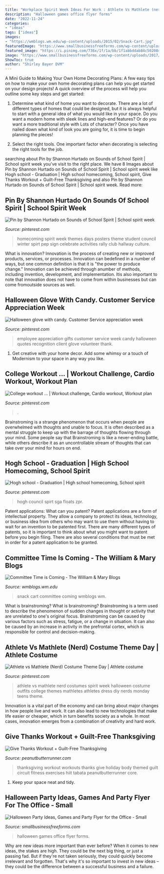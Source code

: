 ```yaml
---
title: "Workplace Spirit Week Ideas For Work : Athlete Vs Mathlete (nerd) Costume Theme Day"
description: "Halloween games office flyer forms"
date: "2022-11-24"
categories:
- "ideas"
tags: ["ideas"]
images:
- "https://wmblogs.wm.edu/wp-content/uploads/2015/02/Snack-Cart.jpg"
featuredImage: "https://www.smallbusinessfreeforms.com/wp-content/uploads/2017/03/HalloweenOfficeGames.jpg"
featured_image: "https://i.pinimg.com/736x/1f/1a/bb/1f1abbddab84c502084fb733b79fa0c8.jpg"
image: "https://www.smallbusinessfreeforms.com/wp-content/uploads/2017/03/HalloweenOfficeGames.jpg"
ShowToc: true
author: "Shirley Bayer DVM"
---
```



A Mini Guide to Making Your Own Home Decorating Plans:
A few easy tips on how to make your own home decorating plans can help you get started on your design projects! A quick overview of the process will help you outline some key steps and get started:
1. Determine what kind of home you want to decorate. There are a lot of different types of homes that could be designed, but it is always helpful to start with a general idea of what you would like in your space. Do you want a modern home with sleek lines and high-end features? Or do you want a more traditional style with Lots of character? Once you have nailed down what kind of look you are going for, it is time to begin planning the pieces!

2. Select the right tools. One important factor when decorating is selecting the right tools for the job.

	

		
searching about Pin by Shannon Hurtado on Sounds of School Spirit | School spirit week you've visit to the right place. We have 8 Images about Pin by Shannon Hurtado on Sounds of School Spirit | School spirit week like Hogh school - Graduation | High school homecoming, School spirit, Give Thanks Workout + Guilt-Free Thanksgiving and also Pin by Shannon Hurtado on Sounds of School Spirit | School spirit week. Read more:
		
    
## Pin By Shannon Hurtado On Sounds Of School Spirit | School Spirit Week

<img loading=lazy src="https://i.pinimg.com/736x/51/eb/5f/51eb5f0c8d446cfe1d6aef54cd722e2c.jpg" onerror="this.onerror=null;this.src='https://tse4.mm.bing.net/th?id=OIP.E0455kOeei07BoHG0FSTGgHaJ3&amp;pid=15.1';" alt="Pin by Shannon Hurtado on Sounds of School Spirit | School spirit week">

_Source: pinterest.com_

>homecoming spirit week themes days posters theme student council winter spirt pep sign celebrate activities rally club hallway culture. 

	

What is innovation?
Innovation is the process of creating new or improved products, services, or processes. Innovation can bedefined in a number of ways, but one common definition is that it is "the power to produce change." Innovation can be achieved through anumber of methods, including invention, development, and implementation. Itis also important to note that innovation does not have to come from within businesses but can come fromoutside sources as well.

    
## Halloween Glove With Candy. Customer Service Appreciation Week

<img loading=lazy src="https://i.pinimg.com/736x/5d/49/28/5d49280da9656e3059ae96661da1ed21--workplace-motivation-employee-motivation.jpg" onerror="this.onerror=null;this.src='https://tse3.mm.bing.net/th?id=OIP.F0MJmg4dgGqA1DThETGGZgHaJ4&amp;pid=15.1';" alt="Halloween glove with candy. Customer Service appreciation week">

_Source: pinterest.com_

>employee appreciation gifts customer service week candy halloween quotes recognition client glove volunteer thank. 

	

1. Get creative with your home decor. Add some whimsy or a touch of Modernism to your space in any way you like. 

    
## College Workout … | Workout Challenge, Cardio Workout, Workout Plan

<img loading=lazy src="https://i.pinimg.com/736x/bd/94/49/bd9449f8c4072a83ec01e9ab4db1e76e.jpg" onerror="this.onerror=null;this.src='https://tse4.mm.bing.net/th?id=OIP.bND24nEV-Uj3vx0TvN413QHaS4&amp;pid=15.1';" alt="College workout … | Workout challenge, Cardio workout, Workout plan">

_Source: pinterest.com_

>. 

	

Brainstroming is a strange phenomenon that occurs when people are overwhelmed with thoughts and unable to focus. It is often described as a mental struggle to keep up with the barrage of thoughts flowing through your mind. Some people say that Brainstroming is like a never-ending battle, while others describe it as an uncontrollable stream of thoughts that can take over your mind for hours on end.

    
## Hogh School - Graduation | High School Homecoming, School Spirit

<img loading=lazy src="https://i.pinimg.com/736x/1f/1a/bb/1f1abbddab84c502084fb733b79fa0c8.jpg" onerror="this.onerror=null;this.src='https://tse4.mm.bing.net/th?id=OIP.Fr74kAlXCLeE3zp63-iMpAHaJ3&amp;pid=15.1';" alt="Hogh school - Graduation | High school homecoming, School spirit">

_Source: pinterest.com_

>hogh council spirt sga floats zpr. 

	

Patent applications: What can you patent?
Patent applications are a form of intellectual property. They allow a company to protect its ideas, technology, or business idea from others who may want to use them without having to wait for an invention to be patented first. There are many different types of patents, so it is important to think about what you might want to patent before you begin filing. There are also several conditions that must be met in order for a patent application to be granted.

    
## Committee Time Is Coming - The William &amp; Mary Blogs

<img loading=lazy src="https://wmblogs.wm.edu/wp-content/uploads/2015/02/Snack-Cart.jpg" onerror="this.onerror=null;this.src='https://tse2.mm.bing.net/th?id=OIP.o4lU7j5Xmq_yEEom91ltNAHaJ4&amp;pid=15.1';" alt="Committee Time is Coming - The William &amp; Mary Blogs">

_Source: wmblogs.wm.edu_

>snack cart committee coming wmblogs wm. 

	

What is brainstroming?
What is brainstroming? Brainstroming is a term used to describe the phenomenon of sudden changes in thought or activity that are unrelated to one's original focus. Brainstroming can be caused by various factors such as stress, fatigue, or a change in situation. It can also be caused by an increase in activity in the prefrontal cortex, which is responsible for control and decision-making.

    
## Athlete Vs Mathlete (Nerd) Costume Theme Day | Athlete Costume

<img loading=lazy src="https://i.pinimg.com/736x/e8/93/e3/e893e35fd0539a994e809fb9ada4d5c5--partner-costumes-nerd-costumes.jpg" onerror="this.onerror=null;this.src='https://tse1.mm.bing.net/th?id=OIP.QmnEnzibx9jUH7zzb7RKrQHaJ3&amp;pid=15.1';" alt="Athlete vs Mathlete (Nerd) Costume Theme Day | Athlete costume">

_Source: pinterest.com_

>athlete vs mathlete nerd costumes spirit week halloween costume outfits college themes mathletes athletes dress diy nerds monday teens theme. 

	

Innovation is a vital part of the economy and can bring about major changes in how people live and work. It can also lead to new technologies that make life easier or cheaper, which in turn benefits society as a whole. In most cases, innovation emerges from a combination of creativity and hard work.

    
## Give Thanks Workout + Guilt-Free Thanksgiving

<img loading=lazy src="http://www.peanutbutterrunner.com/wp-content/uploads/2015/11/Give-Thanks-Workout.png" onerror="this.onerror=null;this.src='https://tse1.mm.bing.net/th?id=OIP.FrzkbUVyYBsG_O68omWmBwHaLH&amp;pid=15.1';" alt="Give Thanks Workout + Guilt-Free Thanksgiving">

_Source: peanutbutterrunner.com_

>thanksgiving workout workouts thanks give holiday body themed guilt circuit fitness exercises hiit tabata peanutbutterrunner core. 

	

1. Keep your space neat and tidy.

    
## Halloween Party Ideas, Games And Party Flyer For The Office - Small

<img loading=lazy src="https://www.smallbusinessfreeforms.com/wp-content/uploads/2017/03/HalloweenOfficeGames.jpg" onerror="this.onerror=null;this.src='https://tse2.mm.bing.net/th?id=OIP.l7UCyjSJ8tNIs9uhDHP5IgAAAA&amp;pid=15.1';" alt="Halloween Party Ideas, Games and Party Flyer for the Office - Small">

_Source: smallbusinessfreeforms.com_

>halloween games office flyer forms. 

	

Why are new ideas more important than ever before?
When it comes to new ideas, the stakes are high. They could be the next big thing, or just a passing fad. But if they're not taken seriously, they could quickly become irrelevant and forgotten. That's why it's so important to invest in new ideas – they could be the difference between a successful business and a failure.

